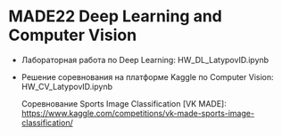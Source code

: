 # MADE22 Deep Learning and Computer Vision

 - Лабораторная работа по Deep Learning: HW_DL_LatypovID.ipynb

 - Решение соревнования на платформе Kaggle по Computer Vision: HW_CV_LatypovID.ipynb
   
   Соревнование Sports Image Classification [VK MADE]:
   https://www.kaggle.com/competitions/vk-made-sports-image-classification/